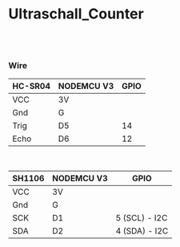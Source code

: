 # Ultraschall_Counter
<br>
<br>
<h3> Wire </h3>

| HC-SR04  | NODEMCU V3 | GPIO |
| --- | --- | --- |
| VCC  | 3V | |
| Gnd  | G | |
| Trig  | D5 | 14 |
| Echo  | D6 | 12 |

<br>

| SH1106  | NODEMCU V3 | GPIO |
| --- | --- | --- |
| VCC  | 3V | |
| Gnd  | G | |
| SCK  | D1 | 5 (SCL) - I2C |
| SDA  | D2 | 4 (SDA) - I2C |
